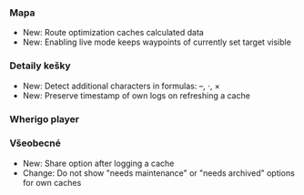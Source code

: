 
### Mapa
- New: Route optimization caches calculated data
- New: Enabling live mode keeps waypoints of currently set target visible

### Detaily kešky
- New: Detect additional characters in formulas: –, ⋅, ×
- New: Preserve timestamp of own logs on refreshing a cache

### Wherigo player

### Všeobecné
- New: Share option after logging a cache
- Change: Do not show "needs maintenance" or "needs archived" options for own caches

